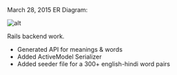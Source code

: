 March 28, 2015
ER Diagram:

![alt](http://i.imgur.com/giTLrQm.png)

Rails backend work.
- Generated API for meanings & words
- Added ActiveModel Serializer
- Added seeder file for a 300+ english-hindi word pairs
